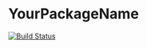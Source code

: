 # YourPackageName

[![Build Status](https://github.com/pertft/YourPackageName.jl/actions/workflows/CI.yml/badge.svg?branch=master)](https://github.com/pertft/YourPackageName.jl/actions/workflows/CI.yml?query=branch%3Amaster)
